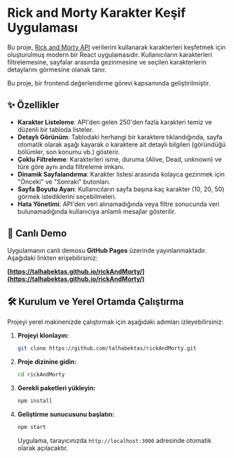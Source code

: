 # Rick and Morty Karakter Keşif Uygulaması

Bu proje, [Rick and Morty API](https://rickandmortyapi.com/) verilerini kullanarak karakterleri keşfetmek için oluşturulmuş modern bir React uygulamasıdır. Kullanıcıların karakterleri filtrelemesine, sayfalar arasında gezinmesine ve seçilen karakterlerin detaylarını görmesine olanak tanır.

Bu proje, bir frontend değerlendirme görevi kapsamında geliştirilmiştir.

## ✨ Özellikler

-   **Karakter Listeleme**: API'den gelen 250'den fazla karakteri temiz ve düzenli bir tabloda listeler.
-   **Detaylı Görünüm**: Tablodaki herhangi bir karaktere tıklandığında, sayfa otomatik olarak aşağı kayarak o karaktere ait detaylı bilgileri (göründüğü bölümler, son konumu vb.) gösterir.
-   **Çoklu Filtreleme**: Karakterleri isme, duruma (Alive, Dead, unknown) ve türe göre aynı anda filtreleme imkanı.
-   **Dinamik Sayfalandırma**: Karakter listesi arasında kolayca gezinmek için "Önceki" ve "Sonraki" butonları.
-   **Sayfa Boyutu Ayarı**: Kullanıcıların sayfa başına kaç karakter (10, 20, 50) görmek istediklerini seçebilmeleri.
-   **Hata Yönetimi**: API'den veri alınamadığında veya filtre sonucunda veri bulunamadığında kullanıcıya anlamlı mesajlar gösterilir.

## 🚀 Canlı Demo

Uygulamanın canlı demosu **GitHub Pages** üzerinde yayınlanmaktadır. Aşağıdaki linkten erişebilirsiniz:

**[https://talhabektas.github.io/rickAndMorty/](https://talhabektas.github.io/rickAndMorty/)**


## 🛠️ Kurulum ve Yerel Ortamda Çalıştırma

Projeyi yerel makinenizde çalıştırmak için aşağıdaki adımları izleyebilirsiniz:

1.  **Projeyi klonlayın:**
    ```bash
    git clone https://github.com/talhabektas/rickAndMorty.git
    ```

2.  **Proje dizinine gidin:**
    ```bash
    cd rickAndMorty
    ```

3.  **Gerekli paketleri yükleyin:**
    ```bash
    npm install
    ```

4.  **Geliştirme sunucusunu başlatın:**
    ```bash
    npm start
    ```
    Uygulama, tarayıcınızda `http://localhost:3000` adresinde otomatik olarak açılacaktır.

